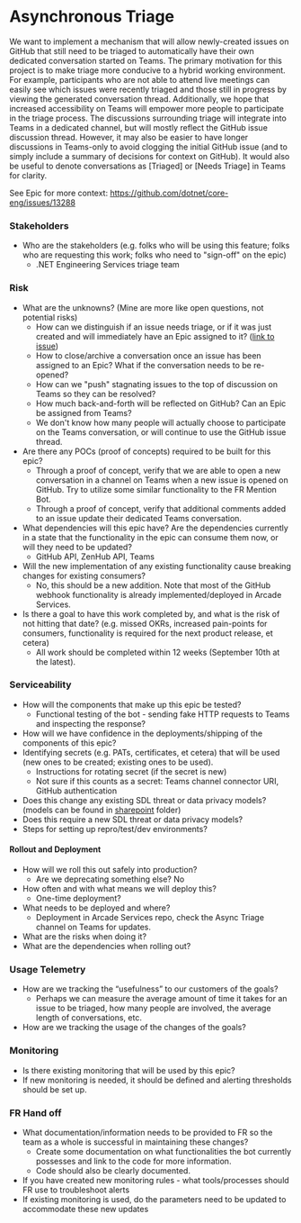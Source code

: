 # Asynchronous Triage

We want to implement a mechanism that will allow newly-created issues on GitHub that still need to be triaged to automatically have their own dedicated conversation started on Teams. The primary motivation for this project is to make triage more conducive to a hybrid working environment. For example, participants who are not able to attend live meetings can easily see which issues were recently triaged and those still in progress by viewing the generated conversation thread. Additionally, we hope that increased accessibility on Teams will empower more people to participate in the triage process. The discussions surrounding triage will integrate into Teams in a dedicated channel, but will mostly reflect the GitHub issue discussion thread. However, it may also be easier to have longer discussions in Teams-only to avoid clogging the initial GitHub issue (and to simply include a summary of decisions for context on GitHub). It would also be useful to denote conversations as [Triaged] or [Needs Triage] in Teams for clarity.

See Epic for more context: https://github.com/dotnet/core-eng/issues/13288

### Stakeholders

- Who are the stakeholders (e.g. folks who will be using this feature; folks who are requesting this work; folks who need to "sign-off" on the epic)
  - .NET Engineering Services triage team

### Risk

- What are the unknowns? (Mine are more like open questions, not potential risks)
  - How can we distinguish if an issue needs triage, or if it was just created and will immediately have an Epic assigned to it? ([link to issue](https://github.com/dotnet/core-eng/issues/13457))
  - How to close/archive a conversation once an issue has been assigned to an Epic? What if the conversation needs to be re-opened?
  - How can we "push" stagnating issues to the top of discussion on Teams so they can be resolved?
  - How much back-and-forth will be reflected on GitHub? Can an Epic be assigned from Teams?
  - We don't know how many people will actually choose to participate on the Teams conversation, or will continue to use the GitHub issue thread.
- Are there any POCs (proof of concepts) required to be built for this epic?
  - Through a proof of concept, verify that we are able to open a new conversation in a channel on Teams when a new issue is opened on GitHub. Try to utilize some similar functionality to the FR Mention Bot.
  - Through a proof of concept, verify that additional comments added to an issue update their dedicated Teams conversation.
- What dependencies will this epic have? Are the dependencies currently in a state that the functionality in the epic can consume them now, or will they need to be updated?
  - GitHub API, ZenHub API, Teams
- Will the new implementation of any existing functionality cause breaking changes for existing consumers?
  - No, this should be a new addition. Note that most of the GitHub webhook functionality is already implemented/deployed in Arcade Services.
- Is there a goal to have this work completed by, and what is the risk of not hitting that date? (e.g. missed OKRs, increased pain-points for consumers, functionality is required for the next product release, et cetera)
  - All work should be completed within 12 weeks (September 10th at the latest).

### Serviceability

- How will the components that make up this epic be tested?
  - Functional testing of the bot - sending fake HTTP requests to Teams and inspecting the response?
- How will we have confidence in the deployments/shipping of the components of this epic?
- Identifying secrets (e.g. PATs, certificates, et cetera) that will be used (new ones to be created; existing ones to be used).
    - Instructions for rotating secret (if the secret is new)
    - Not sure if this counts as a secret: Teams channel connector URI, GitHub authentication
- Does this change any existing SDL threat or data privacy models? (models can be found in [sharepoint](https://microsoft.sharepoint.com/teams/netfx/engineering/Shared%20Documents/Forms/AllItems.aspx?FolderCTID=0x01200053A84D1D9752264EB84A423D43EE2F05&viewid=6e9ff2b3%2D49b8%2D468b%2Db0d3%2Db1652e0bbdd3&id=%2Fteams%2Fnetfx%2Fengineering%2FShared%20Documents%2FSecurity%20Docs) folder)
- Does this require a new SDL threat or data privacy models?
- Steps for setting up repro/test/dev environments?

#### Rollout and Deployment
- How will we roll this out safely into production?
  - Are we deprecating something else? No
- How often and with what means we will deploy this?
  - One-time deployment?
- What needs to be deployed and where?
  - Deployment in Arcade Services repo, check the Async Triage channel on Teams for updates.
- What are the risks when doing it?
- What are the dependencies when rolling out?

### Usage Telemetry
- How are we tracking the “usefulness” to our customers of the goals?
  - Perhaps we can measure the average amount of time it takes for an issue to be triaged, how many people are involved, the average length of conversations, etc.
- How are we tracking the usage of the changes of the goals?

### Monitoring
- Is there existing monitoring that will be used by this epic?
- If new monitoring is needed, it should be defined and alerting thresholds should be set up.

### FR Hand off
- What documentation/information needs to be provided to FR so the team as a whole is successful in maintaining these changes?
  - Create some documentation on what functionalities the bot currently possesses and link to the code for more information.
  - Code should also be clearly documented.
- If you have created new monitoring rules - what tools/processes should FR use to troubleshoot alerts
- If existing monitoring is used, do the parameters need to be updated to accommodate these new updates
